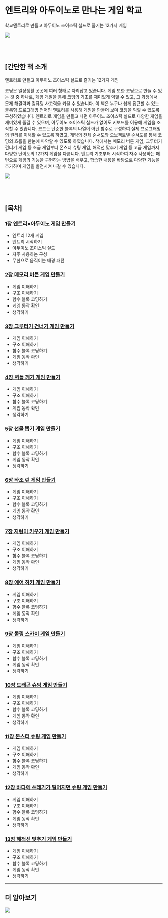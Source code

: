 # 엔트리와 아두이노로 만나는 게임 학교
학교엔트리로 만들고 아두이노 조이스틱 실드로 즐기는 12가지 게임

<img src="https://github.com/ronniekim486/entry_arduino_game/blob/main/%EC%97%94%ED%8A%B8%EB%A6%AC%EC%99%80%20%EC%95%84%EB%91%90%EC%9D%B4%EB%85%B8%EB%A1%9C%20%EB%A7%8C%EB%82%98%EB%8A%94%20%EA%B2%8C%EC%9E%84%20%ED%95%99%EA%B5%90/%EC%97%94%ED%8A%B8%EB%A6%AC%EC%99%80%20%EC%95%84%EB%91%90%EC%9D%B4%EB%85%B8%EB%A1%9C%20%EB%A7%8C%EB%82%98%EB%8A%94%20%EA%B2%8C%EC%9E%84%20%ED%95%99%EA%B5%90_%EC%B1%85%EC%BB%A4%EB%B2%841.png">  

<br><br>
## [간단한 책 소개
엔트리로 만들고 아두이노 조이스틱 실드로 즐기는 12가지 게임

코딩은 일상생활 곳곳에 여러 형태로 자리잡고 있습니다. 게임 또한 코딩으로 만들 수 있는 것 중 하나로, 게임 개발을 통해 코딩의 기초를 재미있게 익힐 수 있고, 그 과정에서 문제 해결력과 컴퓨팅 사고력을 키울 수 있습니다.
이 책은 누구나 쉽게 접근할 수 있는 블록형 프로그래밍 언어인 엔트리를 사용해 게임을 만들어 보며 코딩을 익힐 수 있도록 구성하였습니다. 엔트리로 게임을 만들고 나면 아두이노 조이스틱 실드로 다양한 게임을 재미있게 즐길 수 있으며, 아두이노 조이스틱 실드가 없어도 키보드를 이용해 게임을 조작할 수 있습니다. 코드는 단순한 블록의 나열이 아닌 함수로 구성하여 실제 프로그래밍의 원리를 이해할 수 있도록 하였고, 게임의 전체 순서도와 오브젝트별 순서도를 통해 코딩의 흐름을 한눈에 파악할 수 있도록 하였습니다.
책에서는 메모리 버튼 게임, 그루터기 건너기 게임 등 초급 게임부터 몬스터 슈팅 게임, 해적선 맞추기 게임 등 고급 게임까지 다양한 난이도의 12가지 게임을 다룹니다. 엔트리 기초부터 시작하여 자주 사용하는 패턴으로 게임의 기능을 구현하는 방법을 배우고, 학습한 내용을 바탕으로 다양한 기능을 추가하며 게임을 발전시켜 나갈 수 있습니다.




<img src="https://github.com/ronniekim486/entry_arduino_game/blob/main/%EC%97%94%ED%8A%B8%EB%A6%AC%EC%99%80%20%EC%95%84%EB%91%90%EC%9D%B4%EB%85%B8%EB%A1%9C%20%EB%A7%8C%EB%82%98%EB%8A%94%20%EA%B2%8C%EC%9E%84%20%ED%95%99%EA%B5%90/%EC%97%94%ED%8A%B8%EB%A6%AC%EC%99%80%20%EC%95%84%EB%91%90%EC%9D%B4%EB%85%B8%EB%A1%9C%20%EB%A7%8C%EB%82%98%EB%8A%94%20%EA%B2%8C%EC%9E%84%20%ED%95%99%EA%B5%90_%EC%B1%85%EC%BB%A4%EB%B2%842.jpg">  

<br><br>  
## [목차]  
### [1장 엔트리×아두이노 게임 만들기](https://blog.naver.com/ronniekim486/223137511459)
- 엔트리 12개 게임
- 엔트리 시작하기
- 아두이노 조이스틱 실드
- 자주 사용하는 구성
- 무한으로 움직이는 배경 패턴

### [2장 메모리 버튼 게임 만들기](https://blog.naver.com/ronniekim486/223137571229)
- 게임 이해하기
- 구조 이해하기
- 함수 블록 코딩하기
- 게임 동작 확인
- 생각하기

### [3장 그루터기 건너기 게임 만들기](https://blog.naver.com/ronniekim486/223139179055)
- 게임 이해하기
- 구조 이해하기
- 함수 블록 코딩하기
- 게임 동작 확인
- 생각하기

### [4장 벽돌 깨기 게임 만들기](https://blog.naver.com/ronniekim486/2231392371)
- 게임 이해하기
- 구조 이해하기
- 함수 블록 코딩하기
- 게임 동작 확인
- 생각하기

### [5장 선물 뽑기 게임 만들기](https://blog.naver.com/ronniekim486/223139237161) 
- 게임 이해하기
- 구조 이해하기
- 함수 블록 코딩하기
- 게임 동작 확인
- 생각하기

### [6장 타조 런 게임 만들기](https://blog.naver.com/ronniekim486/223139351600)
- 게임 이해하기
- 구조 이해하기
- 함수 블록 코딩하기
- 게임 동작 확인
- 생각하기

### [7장 지렁이 키우기 게임 만들기](https://blog.naver.com/ronniekim486/223140441282)
- 게임 이해하기
- 구조 이해하기
- 함수 블록 코딩하기
- 게임 동작 확인
- 생각하기

### [8장 에어 하키 게임 만들기](https://blog.naver.com/ronniekim486/223140487836)
- 게임 이해하기
- 구조 이해하기
- 함수 블록 코딩하기
- 게임 동작 확인
- 생각하기

### [9장 롤링 스카이 게임 만들기](https://blog.naver.com/ronniekim486/223140504863)
- 게임 이해하기
- 구조 이해하기
- 함수 블록 코딩하기
- 게임 동작 확인
- 생각하기

### [10장 드래곤 슈팅 게임 만들기](https://blog.naver.com/ronniekim486/223141564135)
- 게임 이해하기
- 구조 이해하기
- 함수 블록 코딩하기
- 게임 동작 확인
- 생각하기

### [11장 몬스터 슈팅 게임 만들기](https://blog.naver.com/ronniekim486/223141574273)
- 게임 이해하기
- 구조 이해하기
- 함수 블록 코딩하기
- 게임 동작 확인
- 생각하기

### [12장 바다에 쓰레기가 떨어지면 슈팅 게임 만들기](https://blog.naver.com/ronniekim486/223141582074)
- 게임 이해하기
- 구조 이해하기
- 함수 블록 코딩하기
- 게임 동작 확인
- 생각하기

### [13장 해적선 맞추기 게임 만들기](https://blog.naver.com/ronniekim486/223141589559)
- 게임 이해하기
- 구조 이해하기
- 함수 블록 코딩하기
- 게임 동작 확인
- 생각하기



___

## 더 알아보기

<img src="https://github.com/ronniekim486/entry_arduino_game/blob/main/%EC%97%94%ED%8A%B8%EB%A6%AC%EC%99%80%20%EC%95%84%EB%91%90%EC%9D%B4%EB%85%B8%EB%A1%9C%20%EB%A7%8C%EB%82%98%EB%8A%94%20%EA%B2%8C%EC%9E%84%20%ED%95%99%EA%B5%90/%EC%97%94%ED%8A%B8%EB%A6%AC%EC%99%80%20%EC%95%84%EB%91%90%EC%9D%B4%EB%85%B8%EB%A1%9C%20%EB%A7%8C%EB%82%98%EB%8A%94%20%EA%B2%8C%EC%9E%84%20%ED%95%99%EA%B5%90_%EC%86%8C%EA%B0%9C.jpg">
